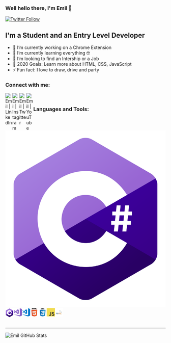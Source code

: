 ### Well hello there, I'm Emil 👋

[![Twitter Follow](https://img.shields.io/twitter/follow/PopescuEmil10?color=1DA1F2&logo=twitter&style=for-the-badge)](https://twitter.com/intent/follow?original_referer=https%3A%2F%2Fgithub.com%2Femyl089&screen_name=PopescuEmil10)

## I'm a Student and an Entry Level Developer

- 🔭 I’m currently working on a Chrome Extension
- 🌱 I’m currently learning everything 🤓
- 👯 I’m looking to find an Intership or a Job
- 🥅 2020 Goals: Learn more about HTML, CSS, JavaScript
- ⚡ Fun fact: I love to draw, drive and party

### Connect with me:

[<img align="left" alt="Emil | LinkedIn" width="22px" src="https://cdn.jsdelivr.net/npm/simple-icons@v3/icons/linkedin.svg" />][linkedin]
[<img align="left" alt="Emil| Instagram" width="22px" src="https://cdn.jsdelivr.net/npm/simple-icons@v3/icons/instagram.svg" />][instagram]
[<img align="left" alt="Emil | Twitter" width="22px" src="https://cdn.jsdelivr.net/npm/simple-icons@v3/icons/twitter.svg" />][twitter]
[<img align="left" alt="Emil | YouTube" width="22px" src="https://cdn.jsdelivr.net/npm/simple-icons@v3/icons/youtube.svg" />][youtube]

<br />

### Languages and Tools:

![C#](https://github.com/emyl089/emyl089/blob/master/images/C_Sharp_logo.png?raw=true)
<img align="left" alt="C#" title="C#" width="26px" src="images/C_Sharp_logo.png"/>
<img align="left" alt="Visual Studio" title="Visual Studio" width="26px" src="images/Visual_Studio_logo.png"/>
<img align="left" alt="Visual Studio Code" title="Visual Studio Code" width="26px" src="https://raw.githubusercontent.com/github/explore/80688e429a7d4ef2fca1e82350fe8e3517d3494d/topics/visual-studio-code/visual-studio-code.png" />
<img align="left" alt="HTML5" title="HTML5" width="26px" src="https://raw.githubusercontent.com/github/explore/80688e429a7d4ef2fca1e82350fe8e3517d3494d/topics/html/html.png" />
<img align="left" alt="CSS3" title="CSS3" width="26px" src="https://raw.githubusercontent.com/github/explore/80688e429a7d4ef2fca1e82350fe8e3517d3494d/topics/css/css.png" />
<img align="left" alt="JavaScript" title="JavaScript" width="26px" src="https://raw.githubusercontent.com/github/explore/80688e429a7d4ef2fca1e82350fe8e3517d3494d/topics/javascript/javascript.png" />
<img align="left" alt="MySQL" title="MySQL" width="26px" src="https://raw.githubusercontent.com/github/explore/80688e429a7d4ef2fca1e82350fe8e3517d3494d/topics/mysql/mysql.png" />

<br />
<br />

---

<img align="left" alt="Emil GitHub Stats" src="https://github-readme-stats.vercel.app/api?username=emyl089&show_icons=true&hide_border=true"/>

[twitter]: https://twitter.com/PopescuEmil10
[youtube]: https://youtube.com/ZadgBlue
[instagram]: https://instagram.com/emillll96
[linkedin]: https://linkedin.com/in/emil-popescu-916833156